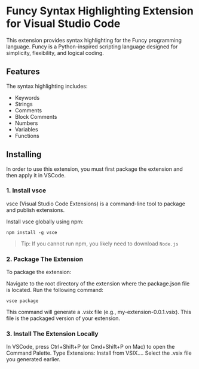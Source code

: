 # Funcy Syntax Highlighting Extension for Visual Studio Code

This extension provides syntax highlighting for the Funcy programming language. Funcy is a Python-inspired scripting language designed for simplicity, flexibility, and logical coding.

## Features

The syntax highlighting includes:
- Keywords
- Strings
- Comments
- Block Comments
- Numbers
- Variables
- Functions

## Installing
In order to use this extension, you must first package the extension and then apply it in VSCode.

### 1. Install vsce

vsce (Visual Studio Code Extensions) is a command-line tool to package and publish extensions.

Install vsce globally using npm:

    npm install -g vsce

> Tip: If you cannot run npm, you likely need to download `Node.js`

### 2. Package The Extension

To package the extension:

Navigate to the root directory of the extension where the package.json file is located.
Run the following command:

    vsce package

This command will generate a .vsix file (e.g., my-extension-0.0.1.vsix). This file is the packaged version of your extension.

### 3. Install The Extension Locally

In VSCode, press Ctrl+Shift+P (or Cmd+Shift+P on Mac) to open the Command Palette.
Type Extensions: Install from VSIX....
Select the .vsix file you generated earlier.

